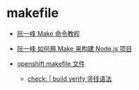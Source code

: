 # makefile

* [阮一峰 Make 命令教程](http://www.ruanyifeng.com/blog/2015/02/make.html)

* [阮一峰 如何用 Make 来构建 Node.js 项目](http://www.ruanyifeng.com/blog/2015/03/build-website-with-make.html)

* [openshift makefile 文件](https://github.com/openshift/origin/blob/master/Makefile)

	* [check: | build verify 竖线语法](https://blog.csdn.net/diaoxuesong/article/details/8479819)



